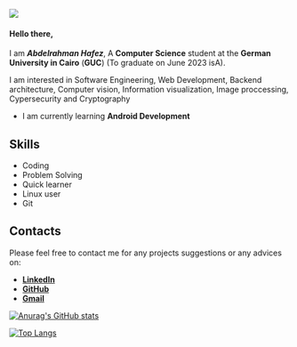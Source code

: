 ![](https://komarev.com/ghpvc/?username=abdalrahmanhafez)
#### Hello there, 
I am **_Abdelrahman Hafez_**,
A **Computer Science** student at the **German University in Cairo** (**GUC**) (To graduate on June 2023 isA).

I am interested in Software Engineering, Web Development, Backend architecture, Computer vision, Information visualization, Image proccessing, Cypersecurity and Cryptography

* I am currently learning **Android Development** 

## Skills
* Coding
* Problem Solving
* Quick learner
* Linux user
* Git

## Contacts
Please feel free to contact me for any projects suggestions or any advices on: 
* [**LinkedIn**](www.linkedin.com/in/abdalrahmanhafez/)
* [**GitHub**](https://github.com/abdalrahmanhafez)
* [**Gmail**](dahomyhafiz999@gmail.com)



[![Anurag's GitHub stats](https://github-readme-stats.vercel.app/api?username=abdalrahmanhafez&show_icons=true&theme=vision-friendly-dark)](https://github.com/anuraghazra/github-readme-stats)

[![Top Langs](https://github-readme-stats.vercel.app/api/top-langs/?username=abdalrahmanhafez&langs_count=10&hide=css,makefile,html,rich%20text%20format,jupyter%20notebook,javascript,vhdl,verilog&theme=vision-friendly-dark)](https://github.com/anuraghazra/github-readme-stats)
